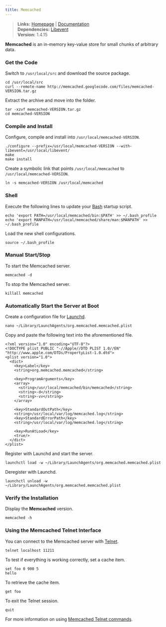 ```yaml
---
title: Memcached
---
```


> **Links:** [Homepage](http://memcached.org/) | [Documentation](http://code.google.com/p/memcached/wiki/NewStart)  
> **Dependencies:** [Libevent](/libevent/)  
> **Version:** <span id="version">1.4.15</span>


**Memcached** is an in-memory key-value store for small chunks of arbitrary data.


### Get the Code

Switch to `/usr/local/src` and download the source package.

	cd /usr/local/src
	curl --remote-name http://memcached.googlecode.com/files/memcached-VERSION.tar.gz

Extract the archive and move into the folder.

	tar -xzvf memcached-VERSION.tar.gz
	cd memcached-VERSION


### Compile and Install

Configure, compile and install into `/usr/local/memcached-VERSION`.

	./configure --prefix=/usr/local/memcached-VERSION --with-libevent=/usr/local/libevent/
	make
	make install

Create a symbolic link that points `/usr/local/memcached` to `/usr/local/memcached-VERSION`.

	ln -s memcached-VERSION /usr/local/memcached


### Shell

Execute the following lines to update your [Bash](http://en.wikipedia.org/wiki/Bash_%28Unix_shell%29) startup script.

	echo 'export PATH=/usr/local/memcached/bin:$PATH' >> ~/.bash_profile
	echo 'export MANPATH=/usr/local/memcached/share/man:$MANPATH' >> ~/.bash_profile

Load the new shell configurations.

	source ~/.bash_profile


### Manual Start/Stop

To start the Memcached server.

	memcached -d

To stop the Memcached server.

	killall memcached


### Automatically Start the Server at Boot

Create a configuration file for [Launchd](http://en.wikipedia.org/wiki/Launchd).

	nano ~/Library/LaunchAgents/org.memcached.memcached.plist

Copy and paste the following text into the aforementioned file.

	<?xml version="1.0" encoding="UTF-8"?>
	<!DOCTYPE plist PUBLIC "-//Apple//DTD PLIST 1.0//EN" "http://www.apple.com/DTDs/PropertyList-1.0.dtd">
	<plist version="1.0">
	  <dict>
	    <key>Label</key>
	    <string>org.memcached.memcached</string>

	    <key>ProgramArguments</key>
	    <array>
	      <string>/usr/local/memcached/bin/memcached</string>
	      <string>-d</string>
	      <string>-vv</string>
	    </array>
	
	    <key>StandardOutPath</key>
	    <string>/usr/local/var/log/memcached.log</string>
	    <key>StandardErrorPath</key>
	    <string>/usr/local/var/log/memcached.log</string>

	    <key>RunAtLoad</key>
	    <true/>
	  </dict>
	</plist>

Register with Launchd and start the server.

	launchctl load -w ~/Library/LaunchAgents/org.memcached.memcached.plist

Deregister with Launchd.

	launchctl unload -w ~/Library/LaunchAgents/org.memcached.memcached.plist


### Verify the Installation

Display the **Memcached** version.

	memcached -h


### Using the Memcached Telnet Interface

You can connect to the Memcached server with [Telnet](http://en.wikipedia.org/wiki/Telnet).

	telnet localhost 11211

To test if everything is working correctly, set a cache item.

	set foo 0 900 5
	hello

To retrieve the cache item.

	get foo

To exit the Telnet session.

	quit

For more information on using [Memcached Telnet commands](http://blog.elijaa.org/?post/2010/05/21/Memcached-telnet-command-summary).